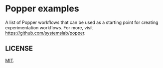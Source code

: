 # Popper examples

A list of Popper workflows that can be used as a starting point for creating 
experimentation workflows. For more, visit 
<https://github.com/systemslab/popper>.

## LICENSE

[MIT](LICENSE).
